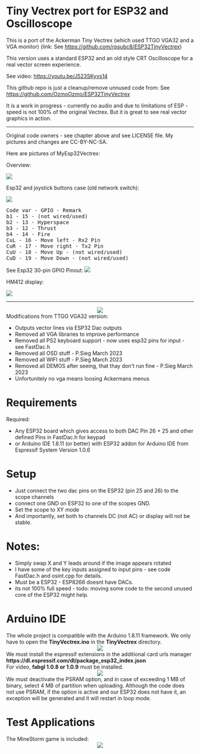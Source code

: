 # Tiny Vectrex port for ESP32 and Oscilloscope
This is a port of the Ackerman Tiny Vectrex (which used TTGO VGA32 and a VGA monitor)
(link: See https://github.com/rpsubc8/ESP32TinyVectrex)

This version uses a standard ESP32 and an old style CRT Oscilloscope for a real vector screen experience.

See video: https://youtu.be/J523SKyvs14

This github repo is just a cleanup/remove unnused code from: See https://github.com/OzmoOzmo/ESP32TinyVectrex

It is a work in progress - currently no audio and due to limitations of ESP - speed is not 100% of the original Vectrex.
But it is great to see real vector graphics in action.

<hr>

Original code owners - see chapter above and see LICENSE file. My pictures and changes are CC-BY-NC-SA.

Here are pictures of MyEsp32Vectrex:

Overview:

<img src='https://github.com/petersieg/ESP32_TinyVectrex/blob/main/MyEsp32Vectrex-1.jpeg'>

Esp32 and joystick buttons case (old network switch):

<img src='https://github.com/petersieg/ESP32_TinyVectrex/blob/main/MyEsp32Vectrex-2.jpeg'>

<pre>
Code var - GPIO - Remark
b1 - 15 - (not wired/used)
b2 - 13 - Hyperspace
b3 - 12 - Thrust
b4 - 14 - Fire
CuL - 16 - Move left - Rx2 Pin
CuR - 17 - Move right - Tx2 Pin
CuU - 18 - Move Up - (not wired/used)
CuD - 19 - Move Down - (not wired/used)
</pre>

See Esp32 30-pin GPIO Pinout:
<img src='https://github.com/petersieg/ESP32_TinyVectrex/blob/main/ESP32-GPIO-Pins.png'>

HM412 display:

<img src='https://github.com/petersieg/ESP32_TinyVectrex/blob/main/MyEsp32Vectrex-3.jpeg'>

<hr>

<center><img src='https://github.com/petersieg/ESP32_TinyVectrex/blob/main/previewVectrexLogo.gif'></center>
Modifications from TTGO VGA32 version:
<ul>
 <li>Outputs vector lines via ESP32 Dac outputs</li>
 <li>Removed all VGA libraries to improve performance</li>
 <li>Removed all PS2 keyboard support - now uses esp32 pins for input - see FastDac.h</li>
 <li>Removed all OSD stuff - P.Sieg March 2023</li>
 <li>Removed all WIFI stuff - P.Sieg March 2023</li>
 <li>Removed all DEMOS after seeing, that thay don't run fine - P.Sieg March 2023</li>
 <li>Unfortunitely no vga means loosing Ackermans menus</li>
</ul>


<h1>Requirements</h1>
Required:
 <ul>
  <li>Any ESP32 board which gives access to both DAC Pin 26 + 25 and other defined Pins in FastDac.h for keypad</li>
  <li>or Arduino IDE 1.8.11 (or better) with ESP32 addon for Arduino IDE from Espressif System Version 1.0.6</li>
 </ul>


<h1>Setup</h1>
<ul>
<li>Just connect the two dac pins on the ESP32 (pin 25 and 26) to the scope channels </li>
<li>connect one GND on ESP32 to one of the scopes GND.</li>
<li>Set the scope to XY mode</li>
<li>And importantly, set both to channels DC (not AC) or display will not be stable. </li>
</ul>
 
<h1>Notes:</h1>
<ul>
<li>Simply swap X and Y leads around if the image appears rotated</li>
<li>I have some of the key inputs assigned to input pins - see code FastDac.h and osint.cpp for details.</li>
<li>Must be a ESP32 - ESP8266 doesnt have DACs.</li>
<li>its not 100% full speed - todo: moving some code to the second unused core of the ESP32 might help.</li>
</ul>


<h1>Arduino IDE</h1>
The whole project is compatible with the Arduino 1.8.11 framework.
We only have to open the <b>TinyVectrex.ino</b> in the <b>TinyVectrex</b> directory.
<center><img src='https://github.com/petersieg/ESP32_TinyVectrex/blob/main/previewArduinoIDEpreferences.gif'></center>
We must install the espressif extensions in the additional card urls manager <b>https://dl.espressif.com/dl/package_esp32_index.json</b>
<br>For video, <b>fabgl 1.0.8 or 1.0.9</b> must be installed.
<center><img src='https://github.com/petersieg/ESP32_TinyVectrex/blob/main/previewFabglVersion.gif'></center>
We must deactivate the PSRAM option, and in case of exceeding 1 MB of binary, select 4 MB of partition when uploading. Although the code does not use PSRAM, if the option is active and our ESP32 does not have it, an exception will be generated and it will restart in loop mode.

 
<h1>Test Applications</h1>
The MineStorm game is included:
<center><img src='https://github.com/petersieg/ESP32_TinyVectrex/blob/main/previewMineStorm.gif'></center>

